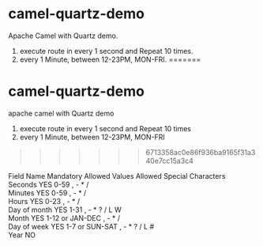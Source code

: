  
# camel-quartz-demo
Apache Camel with Quartz demo.
1. execute route in every 1 second and Repeat 10 times.
2. every 1 Minute, between 12-23PM, MON-FRI.
=======
# camel-quartz-demo ##
apache camel with Quartz demo
1. execute route in every 1 second and Repeat 10 times
2. every 1 Minute, between 12-23PM, MON-FRI
>>>>>>> 6713358ac0e86f936ba9165f31a340e7cc15a3c4

Field Name	Mandatory	Allowed Values	Allowed Special Characters </br>
Seconds	    YES	      0-59	          , - * /</br>
Minutes	    YES	      0-59	          , - * /</br>
Hours	      YES     	0-23	          , - * /</br>
Day of month	YES	    1-31          	, - * ? / L W</br>
Month	      YES	      1-12 or JAN-DEC	, - * /</br>
Day of week	YES     	1-7 or SUN-SAT	, - * ? / L #</br>
Year	      NO	 
